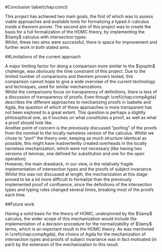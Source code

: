 #Conclusion
\label{chap:concl}

This project has achieved two main goals, the first of which was to assess viable approaches and available tools for formalizing a typed $\lambda$-calculus inside a theorem prover. The second aim of this project was to create the basis for a full formalization of the HOMC theory, by implementing the $\lamy$ calculus with intersection types.    
Whilst, these two aims were successful, there is space for improvement and further work in both stated aims.

##Limitations of the current approach

A major limiting factor for doing a comparison more similar to the $\poplm$ challenge, was obviously the time constraint of this project. Due to the limited number of comparisons and theorem provers tested, this comparison cannot hope to give a wide overview of the current technology and techniques, used for similar mechanizations.    
Whilst the comparisons focus on transparency of definitions, there is less of a discussion of transparency of proofs. Even though \cref{chap:compAgda} describes the different approaches to mechanizing proofs in Isabelle and Agda, the question of which of these approaches is more transparent has not been explored to a great extent. This question is perhaps a slightly philosophical one, as it touches on what constitutes a proof, as well as what a proof should look like.     
Another point of concern is the previously discussed "porting" of the proofs from the nominal to the locally nameless version of the calculus. Whilst we chose to "port" the theory over, keeping as much structure identical as possible, this might have inadvertently created overheads in the locally nameless mechanization, which were not necessary (like having two versions of lemmas, one defined for substitution and one for the _open_ operation).    
However, the main drawback, in our view, is the relatively fragile implementation of intersection types and the proofs of subject invariance. Whilst this was not discussed at length, the mechanization at this stage proved to be a lot more difficult to formalize than the previously implemented proof of confluence, since the definitions of the intersection types and typing rules changed several times, breaking most of the proofs each time.    


##Future work

Having a solid basis for the theory of HOMC, underpinned by the $\lamy$ calculus, the wider scope of this mechanization would include the implementation of a decision procedure for the normalizability of $\lamy$ terms, which is an important result in the HOMC theory. As was mentioned in \cref{chap:compAgda}, the choice of Agda for the mechanization of intersection types and proofs of subject invariance was in fact motivated (in part) by the extension of the mechanization to this result.
